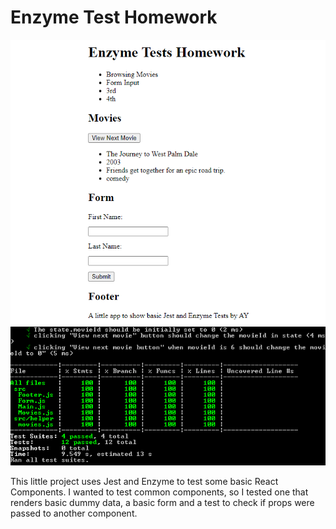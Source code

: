 # Enzyme Test Homework

![hw test](imageMain.png)
![full coverage](imageFullCoverage.png)

This little project uses Jest and Enzyme to test some basic React Components.
I wanted to test common components, so I tested one that renders basic dummy data, a basic
form and a test to check if props were passed to another component.

